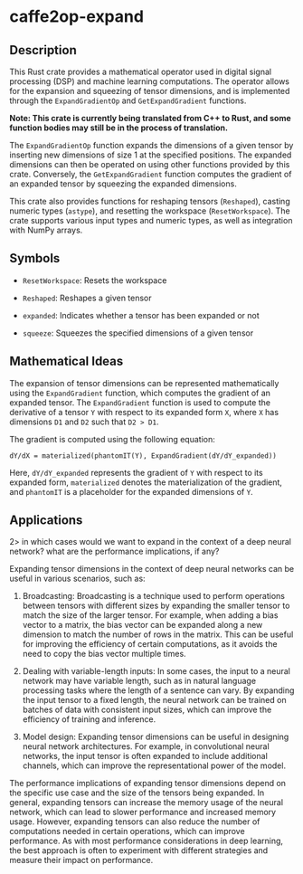 # caffe2op-expand

## Description

This Rust crate provides a mathematical operator
used in digital signal processing (DSP) and
machine learning computations. The operator allows
for the expansion and squeezing of tensor
dimensions, and is implemented through the
`ExpandGradientOp` and `GetExpandGradient`
functions.

**Note: This crate is currently being translated from C++ to Rust, and some function bodies may still be in the process of translation.**

The `ExpandGradientOp` function expands the
dimensions of a given tensor by inserting new
dimensions of size 1 at the specified
positions. The expanded dimensions can then be
operated on using other functions provided by this
crate. Conversely, the `GetExpandGradient`
function computes the gradient of an expanded
tensor by squeezing the expanded dimensions.

This crate also provides functions for reshaping
tensors (`Reshaped`), casting numeric types
(`astype`), and resetting the workspace
(`ResetWorkspace`). The crate supports various
input types and numeric types, as well as
integration with NumPy arrays.

## Symbols

- `ResetWorkspace`: Resets the workspace

- `Reshaped`: Reshapes a given tensor

- `expanded`: Indicates whether a tensor has been
  expanded or not

- `squeeze`: Squeezes the specified dimensions of
  a given tensor

## Mathematical Ideas

The expansion of tensor dimensions can be
represented mathematically using the
`ExpandGradient` function, which computes the
gradient of an expanded tensor. The
`ExpandGradient` function is used to compute the
derivative of a tensor `Y` with respect to its
expanded form `X`, where `X` has dimensions `D1`
and `D2` such that `D2 > D1`.

The gradient is computed using the following
equation:

`dY/dX = materialized(phantomIT(Y), ExpandGradient(dY/dY_expanded))`

Here, `dY/dY_expanded` represents the gradient of
`Y` with respect to its expanded form,
`materialized` denotes the materialization of the
gradient, and `phantomIT` is a placeholder for the
expanded dimensions of `Y`.

## Applications

2> in which cases would we want to expand in the
context of a deep neural network? what are the
performance implications, if any?

Expanding tensor dimensions in the context of deep
neural networks can be useful in various
scenarios, such as:

1. Broadcasting: Broadcasting is a technique used
to perform operations between tensors with
different sizes by expanding the smaller tensor to
match the size of the larger tensor. For example,
when adding a bias vector to a matrix, the bias
vector can be expanded along a new dimension to
match the number of rows in the matrix. This can
be useful for improving the efficiency of certain
computations, as it avoids the need to copy the
bias vector multiple times.

2. Dealing with variable-length inputs: In some
cases, the input to a neural network may have
variable length, such as in natural language
processing tasks where the length of a sentence
can vary. By expanding the input tensor to a fixed
length, the neural network can be trained on
batches of data with consistent input sizes, which
can improve the efficiency of training and
inference.

3. Model design: Expanding tensor dimensions can
be useful in designing neural network
architectures. For example, in convolutional
neural networks, the input tensor is often
expanded to include additional channels, which can
improve the representational power of the model.

The performance implications of expanding tensor
dimensions depend on the specific use case and the
size of the tensors being expanded. In general,
expanding tensors can increase the memory usage of
the neural network, which can lead to slower
performance and increased memory usage. However,
expanding tensors can also reduce the number of
computations needed in certain operations, which
can improve performance. As with most performance
considerations in deep learning, the best approach
is often to experiment with different strategies
and measure their impact on performance.
